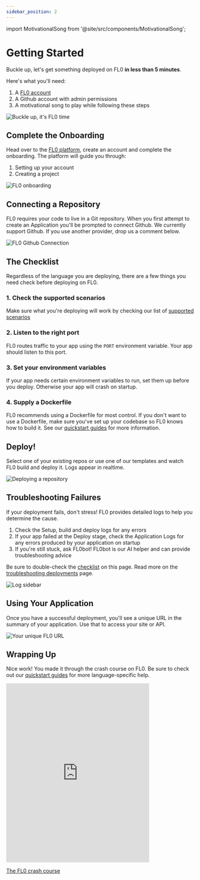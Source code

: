 ```yaml
---
sidebar_position: 2
---
```


import MotivationalSong from '@site/src/components/MotivationalSong';

# Getting Started

Buckle up, let's get something deployed on FL0 **in less than 5 minutes**.

Here's what you'll need:

1. A [FL0 account](https://app.fl0.dev)
2. A Github account with admin permissions
3. A <MotivationalSong>motivational song</MotivationalSong> to play while following these steps

![Buckle up, it's FL0 time](./assets/buckle-up.gif)

## Complete the Onboarding

Head over to the [FL0 platform](https://app.fl0.dev/), create an account and complete the onboarding. The platform will guide you through:

1. Setting up your account
2. Creating a project

![FL0 onboarding](./assets/onboarding.gif)

## Connecting a Repository

FL0 requires your code to live in a Git repository. When you first attempt to create an Application you'll be prompted to connect Github.
We currently support Github. If you use another provider, drop us a comment below.

![FL0 Github Connection](./assets/github-connection.gif)

## The Checklist

Regardless of the language you are deploying, there are a few things you need check before deploying on FL0.

<div>
  <div class="card">
    <div class="card__header">
      <h3>1. Check the supported scenarios</h3>
    </div>
    <div class="card__body">
      <p>
        Make sure what you're deploying will work by checking our list of <a href="/docs/supported-scenarios">supported scenarios</a>
      </p>
    </div>
  </div>
</div>
<div class="margin-top--md">
  <div class="card">
    <div class="card__header">
      <h3>2. Listen to the right port</h3>
    </div>
    <div class="card__body">
      <p>
        FL0 routes traffic to your app using the <code>PORT</code> environment variable. Your app should listen to this port.
      </p>
    </div>
  </div>
</div>
<div class="margin-top--md">
  <div class="card">
    <div class="card__header">
      <h3>3. Set your environment variables</h3>
    </div>
    <div class="card__body">
      <p>
        If your app needs certain environment variables to run, set them up before you deploy. Otherwise your app will crash on startup.
      </p>
    </div>
  </div>
</div>
<div class="margin-top--md">
  <div class="card">
    <div class="card__header">
      <h3>4. Supply a Dockerfile</h3>
    </div>
    <div class="card__body">
      <p>
        FL0 recommends using a Dockerfile for most control. If you don't want to use a Dockerfile, make sure you've set up your codebase so FL0 knows how to build it. See our <a href="/docs/quickstarts/">quickstart guides</a> for more information.
      </p>
    </div>
  </div>
</div>

## Deploy!

Select one of your existing repos or use one of our templates and watch FL0 build and deploy it. Logs appear in realtime.

![Deploying a repository](./assets/deployment.gif)

## Troubleshooting Failures

If your deployment fails, don't stress! FL0 provides detailed logs to help you determine the cause.

1. Check the Setup, build and deploy logs for any errors
2. If your app failed at the Deploy stage, check the Application Logs for any errors produced by your application on startup
3. If you're still stuck, ask FL0bot! FL0bot is our AI helper and can provide troubleshooting advice

Be sure to double-check the [checklist](#the-checklist) on this page. Read more on the [troubleshooting deployments](/docs/troubleshooting) page.

![Log sidebar](./assets/log-sidebar.png)

## Using Your Application

Once you have a successful deployment, you'll see a unique URL in the summary of your application. Use that to access your site or API.

![Your unique FL0 URL](./assets/unique-url.png)

## Wrapping Up

Nice work! You made it through the crash course on FL0. Be sure to check out our [quickstart guides](/docs/quickstarts/) for more language-specific help.

<iframe src="https://giphy.com/embed/sw2jHJepEyfoEYUToh" width="384" height="480" frameBorder="0" class="giphy-embed" allowFullScreen></iframe><p><a href="https://giphy.com/gifs/MotorTrend-top-gear-topgear-america-sw2jHJepEyfoEYUToh">The FL0 crash course</a></p>
